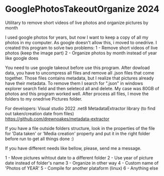 # GooglePhotosTakeoutOrganize 2024
Utilitary to remove short videos of live photos and organize pictures by month

I used google photos for years, but now I want to keep a copy of all my photos in my computer. As google doesn't allow this, i moved to onedrive.
I created this program to solve two problems:
1 - Remove short videos of live photos (keep the image part)
2 - Organize photos by month instead of year like google does

You need to use google takeout before use this program.
After dowload data, you have to uncompress all files and remove all .json files that come together.
Those files contains metadata, but I realize that pictures already have their metadata.
To remove them I search for ".json" in windows explorer search field and then seletecd all and delete.
My case was 80GB of photos and this program worked well.
After process all files, I move the folders to my onedrive Pictures folder.

For developers:
Visual studio 2022
.net8
MetadataExtractor library (to find out taken/creation date from files)
https://github.com/drewnoakes/metadata-extractor

If you have a file outside folders structure, look in the properties of the file for 'Data taken' or 'Media creation' property and put it in the right folder before run to get all things done :)

If you have different needs like bellow, please, send me a message.

1 - Move pictures wihtout date to a different folder
2 - Use year of picture date instead of folder's name
3 - Organize in other way
4 - Custom name of 'Photos of YEAR'
5 - Compile for another plataform (linux)
6 - Anything else
